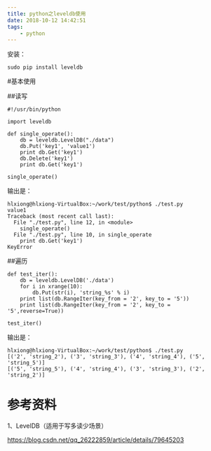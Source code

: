 ```yaml
---
title: python之leveldb使用
date: 2018-10-12 14:42:51
tags:
	- python
---
```




安装：

```
sudo pip install leveldb
```



#基本使用

##读写

```
#!/usr/bin/python

import leveldb

def single_operate():
	db = leveldb.LevelDB("./data")
	db.Put('key1', 'value1')
	print db.Get('key1')
	db.Delete('key1')
	print db.Get('key1')
	
single_operate()
```

输出是：

```
hlxiong@hlxiong-VirtualBox:~/work/test/python$ ./test.py 
value1
Traceback (most recent call last):
  File "./test.py", line 12, in <module>
    single_operate()
  File "./test.py", line 10, in single_operate
    print db.Get('key1')
KeyError
```

##遍历

```
def test_iter():
    db = leveldb.LevelDB('./data')
    for i in xrange(10):
        db.Put(str(i), 'string_%s' % i)
    print list(db.RangeIter(key_from = '2', key_to = '5'))
    print list(db.RangeIter(key_from = '2', key_to = '5',reverse=True))
	
test_iter()
```

输出是：

```
hlxiong@hlxiong-VirtualBox:~/work/test/python$ ./test.py 
[('2', 'string_2'), ('3', 'string_3'), ('4', 'string_4'), ('5', 'string_5')]
[('5', 'string_5'), ('4', 'string_4'), ('3', 'string_3'), ('2', 'string_2')]
```



# 参考资料

1、LevelDB（适用于写多读少场景）

https://blog.csdn.net/qq_26222859/article/details/79645203